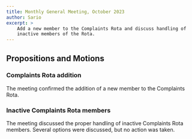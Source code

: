 ```yaml
---
title: Monthly General Meeting, October 2023
author: Sario
excerpt: >
    Add a new member to the Complaints Rota and discuss handling of 
    inactive members of the Rota.
---
```


## Propositions and Motions

### Complaints Rota addition

The meeting confirmed the addition of a new member to the Complaints Rota.

### Inactive Complaints Rota members

The meeting discussed the proper handling of inactive Complaints Rota members.
Several options were discussed, but no action was taken.
